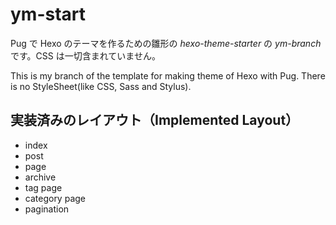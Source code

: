 # ym-start

Pug で Hexo のテーマを作るための雛形の _hexo-theme-starter_ の _ym-branch_ です。CSS は一切含まれていません。

This is my branch of the template for making theme of Hexo with Pug. There is no StyleSheet(like CSS, Sass and Stylus).

## 実装済みのレイアウト（Implemented Layout）

- index
- post
- page
- archive
- tag page
- category page
- pagination
